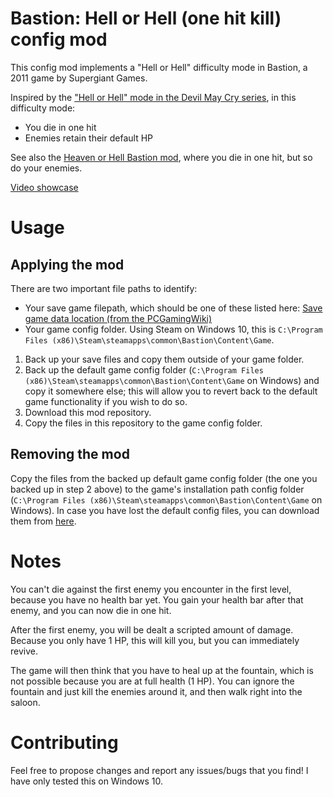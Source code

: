 # Bastion: Hell or Hell (one hit kill) config mod
This config mod implements a "Hell or Hell" difficulty mode in Bastion, a 2011 game by Supergiant Games.

Inspired by the ["Hell or Hell" mode in the Devil May Cry series](https://devilmaycry.fandom.com/wiki/Difficulty_Mode), in this difficulty mode:
- You die in one hit
- Enemies retain their default HP

See also the [Heaven or Hell Bastion mod](https://github.com/rdimaio/bastion-heaven-or-hell-mod), where you die in one hit, but so do your enemies.

[Video showcase](https://www.youtube.com/watch?v=3YefWxCYlAU)

# Usage
## Applying the mod
There are two important file paths to identify:
- Your save game filepath, which should be one of these listed here: [Save game data location (from the PCGamingWiki)](https://www.pcgamingwiki.com/wiki/Bastion#Save_game_data_location)
- Your game config folder. Using Steam on Windows 10, this is `C:\Program Files (x86)\Steam\steamapps\common\Bastion\Content\Game`.

1. Back up your save files and copy them outside of your game folder. 
2. Back up the default game config folder (`C:\Program Files (x86)\Steam\steamapps\common\Bastion\Content\Game` on Windows) and copy it somewhere else; this will allow you to revert back to the default game functionality if you wish to do so.
3. Download this mod repository.
4. Copy the files in this repository to the game config folder.

## Removing the mod
Copy the files from the backed up default game config folder (the one you backed up in step 2 above) to the game's installation path config folder (`C:\Program Files (x86)\Steam\steamapps\common\Bastion\Content\Game` on Windows). In case you have lost the default config files, you can download them from [here](https://drive.google.com/drive/folders/1Utt0dDDyBNaicFL1XY62RYRI_FbCxuEn?usp=sharing).

# Notes
You can't die against the first enemy you encounter in the first level, because you have no health bar yet. You gain your health bar after that enemy, and you can now die in one hit.

After the first enemy, you will be dealt a scripted amount of damage. Because you only have 1 HP, this will kill you, but you can immediately revive.

The game will then think that you have to heal up at the fountain, which is not possible because you are at full health (1 HP). You can ignore the fountain and just kill the enemies around it, and then walk right into the saloon.

# Contributing
Feel free to propose changes and report any issues/bugs that you find! I have only tested this on Windows 10.